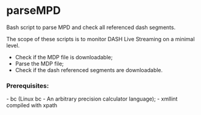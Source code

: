 # parseMPD
Bash script to parse MPD and check all referenced dash segments.

The scope of these scripts is to monitor DASH Live Streaming on a minimal level.
 - Check if the MDP file is downloadable;
 - Parse the MDP file;
 - Check if the dash referenced segments are downloadable.
 
 <h3>Prerequisites:</h3>
  - bc (Linux bc - An arbitrary precision calculator language);
  - xmllint compiled with xpath
 

